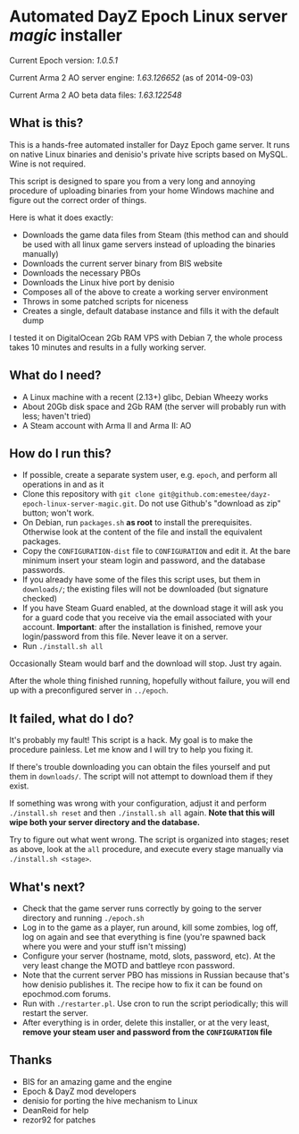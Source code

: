 Automated DayZ Epoch Linux server _magic_ installer
===========================================

Current Epoch version: *1.0.5.1*

Current Arma 2 AO server engine: *1.63.126652* (as of 2014-09-03)

Current Arma 2 AO beta data files: *1.63.122548*

What is this?
-------------

This is a hands-free automated installer for Dayz Epoch game
server. It runs on native Linux binaries and denisio's private hive scripts
based on MySQL. Wine is not required.

This script is designed to spare you from a very long and annoying procedure of uploading
binaries from your home Windows machine and figure out the correct order of things.

Here is what it does exactly:

* Downloads the game data files from Steam (this method can and should be used with
   all linux game servers instead of uploading the binaries manually)
* Downloads the current server binary from BIS website
* Downloads the necessary PBOs
* Downloads the Linux hive port by denisio
* Composes all of the above to create a working server environment
* Throws in some patched scripts for niceness
* Creates a single, default database instance and fills it with the default dump

I tested it on DigitalOcean 2Gb RAM VPS with Debian 7, the whole
process takes 10 minutes and results in a fully working server.

What do I need?
---------------

* A Linux machine with a recent (2.13+) glibc, Debian Wheezy works
* About 20Gb disk space and 2Gb RAM (the server will probably run with less; haven't tried)
* A Steam account with Arma II and Arma II: AO

How do I run this?
------------------

* If possible, create a separate system user, e.g. `epoch`, and perform all operations in and as it
* Clone this repository with `git clone git@github.com:emestee/dayz-epoch-linux-server-magic.git`. Do not use Github's "download
  as zip" button; won't work.
* On Debian, run `packages.sh` **as root** to install the prerequisites. Otherwise look at the content of the file
  and install the equivalent packages.
* Copy the `CONFIGURATION-dist` file to `CONFIGURATION` and edit it. At the bare minimum insert your steam login and password,
  and the database passwords.
* If you already have some of the files this script uses, but them in `downloads/`; the existing files will not
  be downloaded (but signature checked)
* If you have Steam Guard enabled, at the download stage it will ask you for a guard code that you receive via the email
  associated with your account.  **Important**: after the installation is finished, remove your login/password from this file.
  Never leave it on a server.
* Run `./install.sh all`

Occasionally Steam would barf and the download will stop. Just try again.

After the whole thing finished running, hopefully without failure, you
will end up with a preconfigured server in `../epoch`.

It failed, what do I do?
------------------------

It's probably my fault! This script is a hack. My goal is to make the
procedure painless. Let me know and I will try to help you fixing it.

If there's trouble downloading you can obtain the files yourself and put them in `downloads/`. The script
will not attempt to download them if they exist.

If something was wrong with your configuration, adjust it and perform
`./install.sh reset` and then `./install.sh all` again. **Note that this
will wipe both your server directory and the database.**

Try to figure out what went wrong. The script is organized into
stages; reset as above, look at the `all` procedure, and execute every stage manually
via `./install.sh <stage>`.

What's next?
------------

* Check that the game server runs correctly by going to the server directory and running `./epoch.sh`
* Log in to the game as a player, run around, kill some zombies, log off, log on again and see that everything is fine (you're 
  spawned back where you were and your stuff isn't missing)
* Configure your server (hostname, motd, slots, password, etc). At the very least change the MOTD and battleye rcon password.
* Note that the current server PBO has missions in Russian because that's how denisio publishes it. The recipe how to fix it can be found on epochmod.com forums.
* Run with `./restarter.pl`. Use cron to run the script periodically; this will restart the server.
* After everything is in order, delete this installer, or at the very least, **remove your steam user and password from the `CONFIGURATION` file**

Thanks
------

* BIS for an amazing game and the engine
* Epoch & DayZ mod developers 
* denisio for porting the hive mechanism to Linux
* DeanReid for help
* rezor92 for patches
